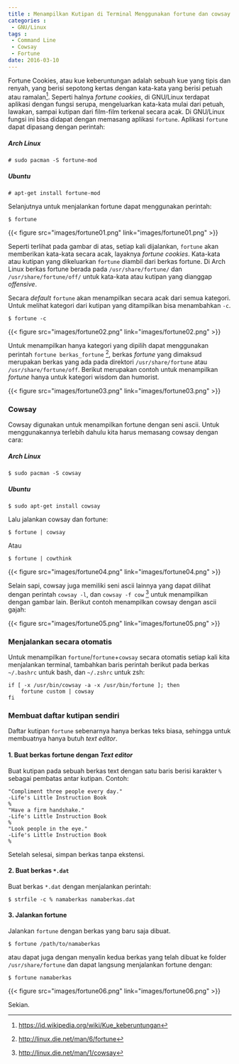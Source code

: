 ```yaml
---
title : Menampilkan Kutipan di Terminal Menggunakan fortune dan cowsay
categories :
 - GNU/Linux
tags :
 - Command Line
 - Cowsay
 - Fortune
date: 2016-03-10
---
```


Fortune Cookies, atau kue keberuntungan adalah sebuah kue yang tipis dan renyah,
yang berisi sepotong kertas dengan kata-kata yang berisi petuah atau ramalan[^1].
Seperti halnya _fortune cookies_, di GNU/Linux terdapat aplikasi dengan fungsi
serupa, mengeluarkan kata-kata mulai dari petuah, lawakan, sampai kutipan
dari film-film terkenal secara acak. Di GNU/Linux fungsi ini bisa didapat dengan
memasang aplikasi `fortune`. Aplikasi `fortune` dapat dipasang dengan perintah:

##### Arch Linux
```
# sudo pacman -S fortune-mod
```

##### Ubuntu
```
# apt-get install fortune-mod
```

<!--more-->

Selanjutnya untuk menjalankan fortune dapat menggunakan perintah:

```
$ fortune
```

{{< figure src="images/fortune01.png" link="images/fortune01.png" >}}

Seperti terlihat pada gambar di atas, setiap kali dijalankan, `fortune` akan
memberikan kata-kata secara acak, layaknya _fortune cookies_. Kata-kata atau
kutipan yang dikeluarkan `fortune` diambil dari berkas fortune. Di Arch Linux
berkas fortune berada pada `/usr/share/fortune/` dan `/usr/share/fortune/off/`
untuk kata-kata atau kutipan yang dianggap _offensive_.

Secara _default_ `fortune` akan menampilkan secara acak dari semua kategori.
Untuk melihat kategori dari kutipan yang ditampilkan bisa menambahkan `-c`.

```
$ fortune -c
```

{{< figure src="images/fortune02.png" link="images/fortune02.png" >}}

Untuk menampilkan hanya kategori yang dipilih dapat menggunakan perintah
`fortune berkas_fortune` [^2], berkas _fortune_ yang dimaksud merupakan
berkas yang ada pada direktori `/usr/share/fortune` atau `/usr/share/fortune/off`.
Berikut merupakan contoh untuk menampilkan _fortune_ hanya untuk kategori
wisdom dan humorist.

{{< figure src="images/fortune03.png" link="images/fortune03.png" >}}

### Cowsay

Cowsay digunakan untuk menampilkan fortune dengan seni ascii. Untuk
menggunakannya terlebih dahulu kita harus memasang cowsay dengan cara:

##### Arch Linux

```
$ sudo pacman -S cowsay
```

##### Ubuntu
```
$ sudo apt-get install cowsay
```

Lalu jalankan cowsay dan fortune:

```
$ fortune | cowsay
```

Atau

```
$ fortune | cowthink
```

{{< figure src="images/fortune04.png" link="images/fortune04.png" >}}

Selain sapi, cowsay juga memiliki seni ascii lainnya yang dapat dilihat dengan
perintah `cowsay -l`, dan `cowsay -f cow` [^3] untuk menampilkan dengan
gambar lain. Berikut contoh menampilkan cowsay dengan ascii gajah:

{{< figure src="images/fortune05.png" link="images/fortune05.png" >}}

### Menjalankan secara otomatis

Untuk menampilkan `fortune`/`fortune`+`cowsay` secara otomatis setiap kali kita
menjalankan terminal, tambahkan baris perintah berikut pada berkas `~/.bashrc`
untuk bash, dan `~/.zshrc` untuk zsh:

``` shell
if [ -x /usr/bin/cowsay -a -x /usr/bin/fortune ]; then
    fortune custom | cowsay
fi
```

### Membuat daftar kutipan sendiri
Daftar kutipan `fortune` sebenarnya hanya berkas teks biasa, sehingga untuk
membuatnya hanya butuh _text editor_.

#### 1. Buat berkas fortune dengan _Text editor_
Buat kutipan pada sebuah berkas text dengan satu baris berisi karakter `%`
sebagai pembatas antar kutipan. Contoh:

```
"Compliment three people every day."
-Life's Little Instruction Book
%
"Have a firm handshake."
-Life's Little Instruction Book
%
"Look people in the eye."
-Life's Little Instruction Book
%
```
Setelah selesai, simpan berkas tanpa ekstensi.

#### 2. Buat berkas `*.dat`
Buat berkas `*.dat` dengan menjalankan perintah:

```
$ strfile -c % namaberkas namaberkas.dat
```

#### 3. Jalankan fortune
Jalankan `fortune` dengan berkas yang baru saja dibuat.

```
$ fortune /path/to/namaberkas
```

atau dapat juga dengan menyalin kedua berkas yang telah dibuat ke folder
`/usr/share/fortune` dan dapat langsung menjalankan fortune dengan:

```
$ fortune namaberkas
```

{{< figure src="images/fortune06.png" link="images/fortune06.png" >}}

Sekian.

[^1]: <https://id.wikipedia.org/wiki/Kue_keberuntungan>
[^2]: <http://linux.die.net/man/6/fortune>
[^3]: <http://linux.die.net/man/1/cowsay>
